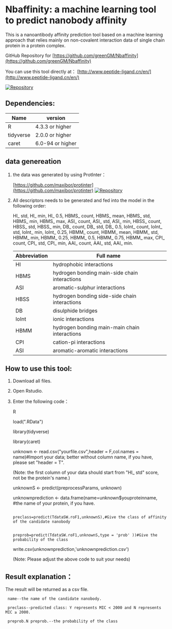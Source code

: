 # Nbaffinity: a machine learning tool to predict nanobody affinity

This is a nanoantibody affinity prediction tool based on a machine learning approach that relies mainly on non-covalent interaction data of single chain protein in a protein complex.

GitHub Repository for [https://github.com/greenGM/Nbaffinity](https://github.com/greenGM/Nbaffinity)

You can use this tool directly at： [http://www.peptide-ligand.cn/en/](http://www.peptide-ligand.cn/en/)

[![Repository](https://img.shields.io/badge/View%20on-GitHub-blue.svg)](https://github.com/greenGM/Nbaffinity)

## Dependencies:

|     Name      | version            |
| ------------- | ------------------ |
| R             | 4.3.3 or higher    |
| tidyverse     | 2.0.0 or higher    |
| caret         | 6.0-94 or higher   |


## data genereation 

1. the data was generated by using ProtInter：

    [https://github.com/maxibor/protinter](https://github.com/maxibor/protinter) [![Repository](https://img.shields.io/badge/View%20on-GitHub-blue.svg)](https://github.com/maxibor/protinter)

2. All descriptors needs to be generated and fed into the model in the following order:
   
   HI_ std, HI_ min, HI_ 0.5, HBMS_ count, HBMS_ mean, HBMS_ std, HBMS_ min, HBMS_ max, ASI_ count, ASI_ std,
   ASI_ min, HBSS_ count, HBSS_ std, HBSS_ min, DB_ count, DB_ std, DB_ 0.5, IoInt_ count, IoInt_ std, IoInt_ min,
   IoInt_ 0.25, HBMM_ count, HBMM_ mean, HBMM_ std, HBMM_ min, HBMM_ 0.25, HBMM_ 0.5, HBMM_ 0.75, HBMM_ max,  CPI_ count,
   CPI_ std, CPI_ min, AAI_ count, AAI_ std, AAI_ min.
   
   | Abbreviation | Full name                                      |
   | ------------ | ---------------------------------------------- |
   | HI           | hydrophobic interactions                       |
   | HBMS         | hydrogen bonding main-side chain interactions  |
   | ASI          | aromatic-sulphur interactions                  |
   | HBSS         | hydrogen bonding side-side chain interactions  |
   | DB           | disulphide bridges                             |
   | IoInt        | ionic interactions                             |
   | HBMM         | hydrogen bonding main-main chain interactions  |
   | CPI          | cation-pi interactions                         |
   | ASI          | aromatic-aromatic interactions                 |
   

## How to use this tool:

1. Download all files.

2. Open Rstudio.

3. Enter the following code：
   
     R
   
     load(".RData")
  
     library(tidyverse)
  
     library(caret)
  
     unknown <- read.csv("yourfile.csv",header = F,col.names = name)#Import your data; better without column name, if you have, please set "header = T".
   
     (Note: the first column of your data should start from "HI_ std" score, not be the protein's name.)
  
     unknownS <-  predict(preprocessParams, unknown)
  
     unknownprediction <- data.frame(name=unknown$youproteinname, #the name of your protein, if you have.
   
                                  preclass=predict(TdataSW.roF1,unknownS),#Give the class of affinity of the candidate nanobody
   
                                  preprob=predict(TdataSW.roF1,unknownS,type = 'prob' ))#Give the probability of the class
                                  
     write.csv(unknownprediction,'unknownprediction.csv')
   

     (Note: Please adjust the above code to suit your needs)

## Result explanation：
The result will be returned as a csv file.

     name--the name of the candidate nanobody.

     preclass--predicted class: Y represents MIC < 2000 and N represents MIC ≥ 2000.

     preprob.N preprob.--the probability of the class 


